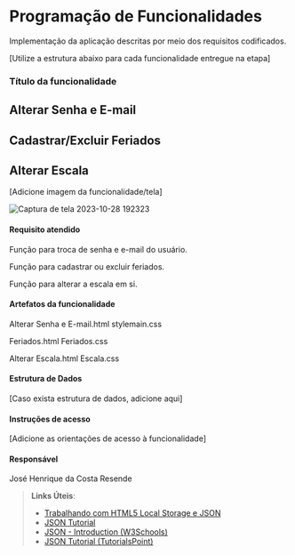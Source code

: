 # Programação de Funcionalidades

Implementação da aplicação descritas por meio dos requisitos codificados. 

[Utilize a estrutura abaixo para cada funcionalidade entregue na etapa]

### Título da funcionalidade

## Alterar Senha e E-mail

## Cadastrar/Excluir Feriados

## Alterar Escala

[Adicione imagem da funcionalidade/tela]

![Captura de tela 2023-10-28 192323](https://github.com/ICEI-PUC-Minas-PMV-ADS/pmv-ads-2023-2-e1-proj-web-t3-Grupo4/assets/74274262/91859e89-90a7-4c97-9c37-410b8a1dce32)


#### Requisito atendido

Função para troca de senha e e-mail do usuário.

Função para cadastrar ou excluir feriados.

Função para alterar a escala em si.


#### Artefatos da funcionalidade

Alterar Senha e E-mail.html
stylemain.css

Feriados.html
Feriados.css

Alterar Escala.html
Escala.css




#### Estrutura de Dados

[Caso exista estrutura de dados, adicione aqui]


#### Instruções de acesso

[Adicione as orientações de acesso à funcionalidade]


#### Responsável

José Henrique da Costa Resende




> **Links Úteis**:
> - [Trabalhando com HTML5 Local Storage e JSON](https://www.devmedia.com.br/trabalhando-com-html5-local-storage-e-json/29045)
> - [JSON Tutorial](https://www.w3resource.com/JSON)
> - [JSON - Introduction (W3Schools)](https://www.w3schools.com/js/js_json_intro.asp)
> - [JSON Tutorial (TutorialsPoint)](https://www.tutorialspoint.com/json/index.htm)

